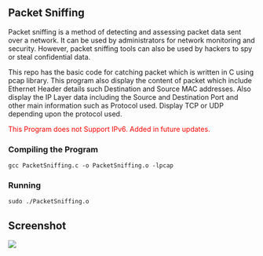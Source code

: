 ## Packet Sniffing

Packet sniffing is a method of detecting and assessing packet data sent over a network. It can be used by administrators for network monitoring and security. However, packet sniffing tools can also be used by hackers to spy or steal confidential data.

This repo has the basic code for catching packet which is written in C using pcap library. This program also display the content of packet which include Ethernet Header details such Destination and Source MAC addresses. Also display the IP Layer data including the Source and Destination Port and other main information such as Protocol used. Display TCP or UDP depending upon the protocol used.

<p style="color:red">This Program does not Support IPv6. Added in future updates.</p>

### Compiling the Program

``` gcc PacketSniffing.c -o PacketSniffing.o -lpcap ```

### Running

``` sudo ./PacketSniffing.o ```

## Screenshot
<img src="Screenshot.png">

